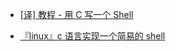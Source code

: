 
- [[译] 教程 - 用 C 写一个 Shell](https://github.com/xitu/gold-miner/blob/master/TODO1/tutorial-write-a-shell-in-c.md)

- [『linux』c 语言实现一个简易的 shell](https://mbinary.xyz/simple-shell.html)